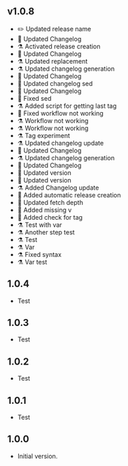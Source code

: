 ## v1.0.8

-  ✏️ Updated release name
-  📝 Updated Changelog
-  ⚗️ Activated release creation
-  📝 Updated Changelog
-  ⚗️ Updated replacement
-  ⚗️ Updated changelog generation
-  📝 Updated Changelog
-  🚧 Updated changelog sed
-  📝 Updated Changelog
-  🐛 Fixed sed
-  ⚗️ Added script for getting last tag
-  💚 Fixed workflow not working
-  ⚗️ Workflow not working
-  ⚗️ Workflow not working
-  ⚗️ Tag experiment
-  ⚗️ Updated changelog update
-  📝 Updated Changelog
-  ⚗️ Updated changelog generation
-  📝 Updated Changelog
-  🔖 Updated version
-  🔖 Updated version
-  ⚗️ Added Changelog update
-  👷 Added automatic release creation
-  👷 Updated fetch depth
-  👷 Added missing v
-  👷 Added check for tag
-  ⚗️ Test with var
-  ⚗️ Another step test
-  ⚗️ Test
-  ⚗️ Var
-  ⚗️ Fixed syntax
-  ⚗️ Var test

## 1.0.4

- Test

## 1.0.3

- Test

## 1.0.2

- Test

## 1.0.1

- Test

## 1.0.0

- Initial version.
